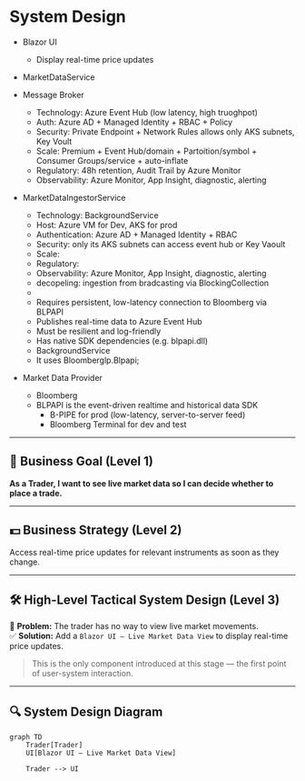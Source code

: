 # System Design

- Blazor UI
  -  Display real-time price updates
- MarketDataService
- Message Broker
  - Technology: Azure Event Hub (low latency, high truoghpot)
  - Auth: Azure AD + Managed Identity + RBAC + Policy
  - Security: Private Endpoint + Network Rules allows only AKS subnets, Key Voult
  - Scale: Premium + Event Hub/domain + Partoition/symbol + Consumer Groups/service +  auto-inflate
  - Regulatory: 48h retention, Audit Trail by Azure Monitor
  - Observability: Azure Monitor, App Insight, diagnostic, alerting
  
- MarketDataIngestorService
  - Technology: BackgroundService 
  - Host: Azure VM for Dev, AKS for prod 
  - Authentication: Azure AD + Managed Identity + RBAC
  - Security: only its AKS subnets can access event hub or Key Vaoult
  - Scale: 
  - Regulatory: 
  - Observability: Azure Monitor, App Insight, diagnostic, alerting
  - decopeling: ingestion from bradcasting via BlockingCollection
  - 
  - Requires persistent, low-latency connection to Bloomberg via BLPAPI
  - Publishes real-time data to Azure Event Hub
  - Must be resilient and log-friendly
  - Has native SDK dependencies (e.g. blpapi.dll)
  - BackgroundService
  - It uses Bloomberglp.Blpapi;
- Market Data Provider
  - Bloomberg
  - BLPAPI is the event-driven realtime and historical data SDK  
    - B-PIPE for prod (low-latency, server-to-server feed)
    - Bloomberg Terminal for dev and test
  
---

## 🎯 Business Goal (Level 1)

**As a Trader, I want to see live market data so I can decide whether to place a trade.**

---

## 💵 Business Strategy (Level 2)

Access real-time price updates for relevant instruments as soon as they change.

---

## 🛠️ High-Level Tactical System Design (Level 3)

🔴 **Problem:** The trader has no way to view live market movements.  
✅ **Solution:** Add a `Blazor UI – Live Market Data View` to display real-time price updates.

> This is the only component introduced at this stage — the first point of user-system interaction.

---

## 🔍 System Design Diagram

```mermaid
graph TD
    Trader[Trader]
    UI[Blazor UI – Live Market Data View]

    Trader --> UI

